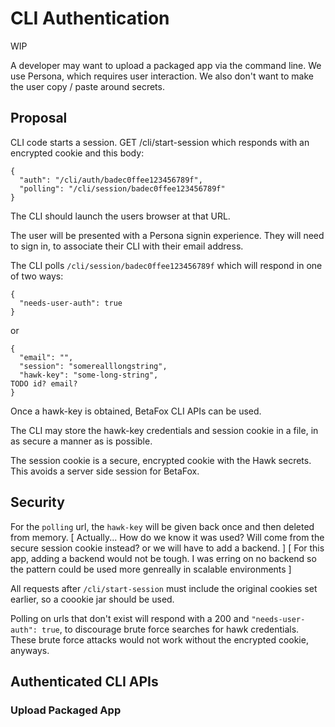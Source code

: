 # CLI Authentication

WIP

A developer may want to upload a packaged app via the command line.
We use Persona, which requires user interaction.
We also don't want to make the user copy / paste around secrets.

## Proposal

CLI code starts a session. GET /cli/start-session
which responds with an encrypted cookie and this body:

```
{
  "auth": "/cli/auth/badec0ffee123456789f",
  "polling": "/cli/session/badec0ffee123456789f"
}
```

The CLI should launch the users browser at that URL.

The user will be presented with a Persona signin experience.
They will need to sign in, to associate their CLI with their email address.

The CLI polls `/cli/session/badec0ffee123456789f` which will respond in one of two ways:
```
{
  "needs-user-auth": true
}
```

or

```
{
  "email": "",
  "session": "somerealllongstring",
  "hawk-key": "some-long-string",
TODO id? email?
}
```

Once a hawk-key is obtained, BetaFox CLI APIs can be used.

The CLI may store the hawk-key credentials and session cookie in a file,
in as secure a manner as is possible.

The session cookie is a secure, encrypted cookie with the Hawk secrets.
This avoids a server side session for BetaFox.

## Security

For the `polling` url, the `hawk-key` will be given back once and then deleted from memory.
[ Actually... How do we know it was used? Will come from the secure session cookie instead? or we will have to add a backend. ]
[ For this app, adding a backend would not be tough. I was erring on no backend so the pattern could be used more genreally
in scalable environments ]

All requests after `/cli/start-session` must include the original cookies set earlier, so a coookie jar should be used.

Polling on urls that don't exist will respond with a 200 and `"needs-user-auth": true`, to discourage brute force searches for hawk credentials. These brute force attacks would not work without the encrypted cookie, anyways.

## Authenticated CLI APIs

### Upload Packaged App